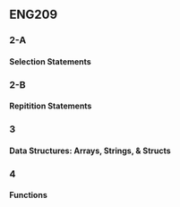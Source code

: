 <h2>ENG209</h2>
<div><h3>2-A</h3> <h4>Selection Statements</h4></div>
<div><h3>2-B</h3> <h4>Repitition Statements</h4></div>
<div><h3>3</h3> <h4>Data Structures: Arrays, Strings, & Structs</h4></div>
<div><h3>4</h3> <h4>Functions</h4></div>
